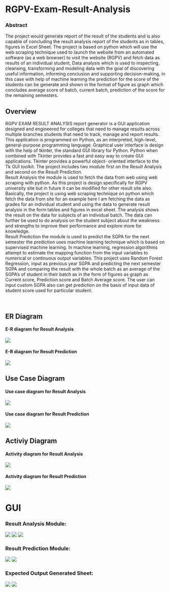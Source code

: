 # RGPV-Exam-Result-Analysis

### Abstract

The project would generate report of the result of the students and is also capable of
concluding the result analysis report of the students as in tables, figures in Excel Sheet. The
project is based on python which will use the web scraping technique used to launch the
website from an automated software (as a web browser) to visit the website (RGPV) and
fetch data as results of an individual student, Data analysis which is used to inspecting,
cleansing, transforming and modeling data with the goal of discovering useful information,
informing conclusion and supporting decision-making, in this case with help of machine
learning the prediction for the score of the students can be generate and shown in the format
of figure as graph which concludes average score of batch, current batch, prediction of the
score for the remaining semesters.

## Overview
<p>
RGPV EXAM RESULT ANALYSIS report generator is a GUI application designed and
engineered for colleges that need to manage results across multiple branches students that need
to track, manage and report results. This application is programmed on Python, as an interpreted,
high-level, general-purpose programming language. Graphical user interface is design with the
help of tkinter, the standard GUI library for Python. Python when combined with Tkinter
provides a fast and easy way to create GUI applications. Tkinter provides a powerful object-
oriented interface to the Tk GUI toolkit. The project includes two module first on the Result
Analysis and second on the Result Prediction.
<br>
Result Analysis the module is used to fetch the data from web using web scraping with python.
As this project is design specifically for RGPV university site but in future it can be modified for
other result site also. Basically, the project is using web scraping technique on python which
fetch the data from site for an example here I am fetching the data as grades for an individual
student and using the data to generate result analysis in the form tables and figures in excel sheet.
The analysis shows the result on the data for subjects of an individual batch. The data can further
be used to do analysis on the student subject about the weakness and strengths to improve their
performance and explore more for knowledge.
<br>
Result Prediction the module is used to predict the SGPA for the next semester the prediction
uses machine learning technique which is based on supervised machine learning. In machine
learning, regression algorithms attempt to estimate the mapping function from the input variables
to numerical or continuous output variables. This project uses Random Forest Regression, input
as previous year SGPA and predicting the next semester SGPA and comparing the result with the
whole batch as an average of the SGPA’s of student in their batch as in the form of figures as
graph as Current score, Prediction score and Batch Average score. The user can input custom
SGPA also can get prediction on the basis of input data of student score used for particular
student.
</p>
<br>

## ER Diagram
<p>
<h4>  E-R diagram for Result Analysis </h4>
<img src="Images/image.2H6ON0.png">
<h4> E-R diagram for Result Prediction</h4>
<img src="Images/image.UTYBN0.png">

</p>

## Use Case Diagram
<p><h4>Use case diagram for Result Analysis</h4>

<img src="Images/image.J228M0.png">
<h4>Use case diagram for Result Prediction</h4>
<img src="Images/image.PJ1KN0.png">
</p>


## Activiy Diagram
<p> <h4>Activity diagram for Result Analysis</h4>
<img src="Images/image.JEZEN0.png">
<h4>Activity diagram for Result Prediction</h4>
<img src="Images/image.0Q3PN0.png">
</p>

 # GUI
 <p>
  <h3>Result Analysis Module:</h3>
  <img src="Images/GUI/image.Y9KNN0.png">
<img src="Images/GUI/image.9GDQN0.png">
<img src="Images/GUI/image.LZPIN0.png">

  </p>
  <p>
  <h3>Result Prediction Module:</h3>
  <img src="Images/GUI/image.V4P9M0.png">
<img src="Images/GUI/image.WV8MN0.png">

  </p>
  <p><h3>Expected Output Generated Sheet:</h3>
  <img src="Images/GUI/image.RB2DN0.png">
<img src="Images/GUI/image.RERKN0.png">
  </p>
  
 

